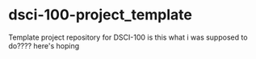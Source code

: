 # dsci-100-project_template
Template project repository for DSCI-100
is this what i was supposed to do????
here's hoping
